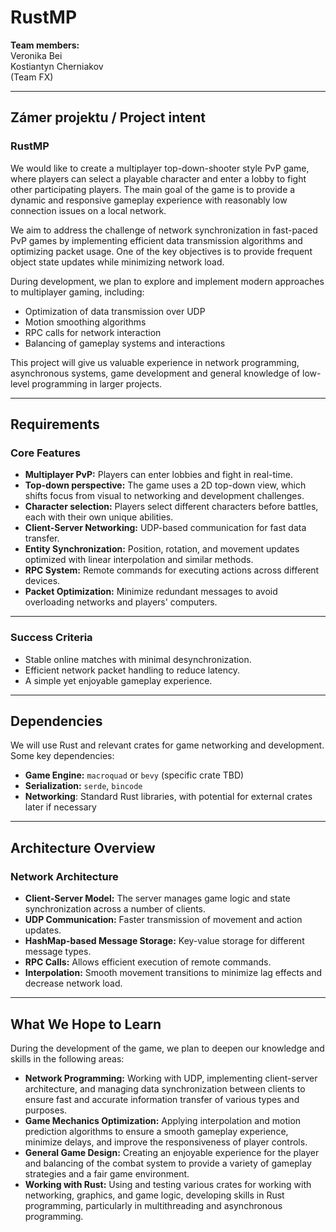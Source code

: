 # RustMP

**Team members:**  
Veronika Bei  
Kostiantyn Cherniakov  
(Team FX)  

---


## Zámer projektu / Project intent

### RustMP

We would like to create a multiplayer top-down-shooter style PvP game, where players can select a playable character and enter a lobby to fight other participating players. The main goal of the game is to provide a dynamic and responsive gameplay experience with reasonably low connection issues on a local network.

We aim to address the challenge of network synchronization in fast-paced PvP games by implementing efficient data transmission algorithms and optimizing packet usage. One of the key objectives is to provide frequent object state updates while minimizing network load.

During development, we plan to explore and implement modern approaches to multiplayer gaming, including:

- Optimization of data transmission over UDP
- Motion smoothing algorithms
- RPC calls for network interaction
- Balancing of gameplay systems and interactions

This project will give us valuable experience in network programming, asynchronous systems, game development and general knowledge of low-level programming in larger projects.

---

## Requirements

### Core Features

- **Multiplayer PvP:** Players can enter lobbies and fight in real-time.
- **Top-down perspective:** The game uses a 2D top-down view, which shifts focus from visual to networking and development challenges.
- **Character selection:** Players select different characters before battles, each with their own unique abilities.
- **Client-Server Networking:** UDP-based communication for fast data transfer.
- **Entity Synchronization:** Position, rotation, and movement updates optimized with linear interpolation and similar methods.
- **RPC System:** Remote commands for executing actions across different devices.
- **Packet Optimization:** Minimize redundant messages to avoid overloading networks and players' computers.

---

### Success Criteria

- Stable online matches with minimal desynchronization.
- Efficient network packet handling to reduce latency.
- A simple yet enjoyable gameplay experience.

---

## Dependencies

We will use Rust and relevant crates for game networking and development. Some key dependencies:

- **Game Engine:** `macroquad` or `bevy` (specific crate TBD)
- **Serialization:** `serde`, `bincode`
- **Networking**: Standard Rust libraries, with potential for external crates later if necessary

---

## Architecture Overview

### Network Architecture

- **Client-Server Model:** The server manages game logic and state synchronization across a number of clients.
- **UDP Communication:** Faster transmission of movement and action updates.
- **HashMap-based Message Storage:** Key-value storage for different message types.
- **RPC Calls:** Allows efficient execution of remote commands.
- **Interpolation:** Smooth movement transitions to minimize lag effects and decrease network load.

---

## What We Hope to Learn

During the development of the game, we plan to deepen our knowledge and skills in the following areas:

- **Network Programming:** Working with UDP, implementing client-server architecture, and managing data synchronization between clients to ensure fast and accurate information transfer of various types and purposes.
- **Game Mechanics Optimization:** Applying interpolation and motion prediction algorithms to ensure a smooth gameplay experience, minimize delays, and improve the responsiveness of player controls.
- **General Game Design:** Creating an enjoyable experience for the player and balancing of the combat system to provide a variety of gameplay strategies and a fair game environment.
- **Working with Rust:** Using and testing various crates for working with networking, graphics, and game logic, developing skills in Rust programming, particularly in multithreading and asynchronous programming.